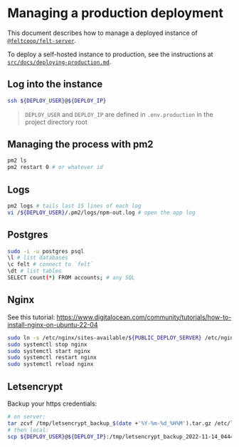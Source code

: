 # Managing a production deployment

This document describes how to manage a deployed instance of
[`@feltcoop/felt-server`](https://github.com/feltcoop/felt-server).

To deploy a self-hosted instance to production,
see the instructions at
[`src/docs/deploying-production.md`](/src/docs/deploying-production.md).

## Log into the instance

```bash
ssh ${DEPLOY_USER}@${DEPLOY_IP}
```

> `DEPLOY_USER` and `DEPLOY_IP` are defined in `.env.production` in the project directory root

## Managing the process with pm2

```bash
pm2 ls
pm2 restart 0 # or whatever id
```

## Logs

```bash
pm2 logs # tails last 15 lines of each log
vi /${DEPLOY_USER}/.pm2/logs/npm-out.log # open the app log
```

## Postgres

```bash
sudo -i -u postgres psql
\l # list databases
\c felt # connect to `felt`
\dt # list tables
SELECT count(*) FROM accounts; # any SQL
```

## Nginx

See this tutorial:
<https://www.digitalocean.com/community/tutorials/how-to-install-nginx-on-ubuntu-22-04>

```bash
sudo ln -s /etc/nginx/sites-available/${PUBLIC_DEPLOY_SERVER} /etc/nginx/sites-enabled/
sudo systemctl stop nginx
sudo systemctl start nginx
sudo systemctl restart nginx
sudo systemctl reload nginx
```

## Letsencrypt

Backup your https credentials:

```bash
# on server:
tar zcvf /tmp/letsencrypt_backup_$(date +'%Y-%m-%d_%H%M').tar.gz /etc/letsencrypt
# then local:
scp ${DEPLOY_USER}@${DEPLOY_IP}:/tmp/letsencrypt_backup_2022-11-14_0444.tar.gz letsencrypt_backup.tar.gz
```
